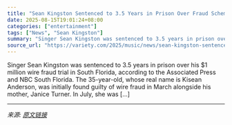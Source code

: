 ```yaml
---
title: "Sean Kingston Sentenced to 3.5 Years in Prison Over Fraud Scheme"
date: 2025-08-15T19:01:24+08:00
categories: ["entertainment"]
tags: ["News", "Sean Kingston"]
summary: "Singer Sean Kingston was sentenced to 3.5 years in prison over his $1 million wire fraud trial in South Florida, according to the Associated Press and NBC South Florida. The 35-year-old, whose real na"
source_url: "https://variety.com/2025/music/news/sean-kingston-sentenced-three-half-prison-fraud-scheme-1236490570/"
---
```


Singer Sean Kingston was sentenced to 3.5 years in prison over his $1 million wire fraud trial in South Florida, according to the Associated Press and NBC South Florida. The 35-year-old, whose real name is Kisean Anderson, was initially found guilty of wire fraud in March alongside his mother, Janice Turner. In July, she was [&#8230;]

---

*来源: [原文链接](https://variety.com/2025/music/news/sean-kingston-sentenced-three-half-prison-fraud-scheme-1236490570/)*
